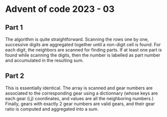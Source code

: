 # Advent of code 2023 - 03

## Part 1

The algorithm is quite straightforward.
Scanning the rows one by one, successive digits are aggregated together until a non-digit cell is found.
For each digit, the neighbors are scanned for finding parts.
If at least one part is found while scanning the digits, then the number is labelled as part number and accumulated in the resulting sum.

## Part 2

This is essentially identical. The array is scanned and gear numbers are associated to the corresponding gear using a dictionnary (whose keys are each gear (i,j) coordinates, and values are all the neighboring numbers.)
Finally, gears with exactly 2 gear numbers are valid gears, and their gear ratio is computed and aggregated into a sum.
